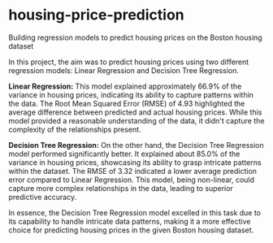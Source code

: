 # housing-price-prediction
Building regression models to predict housing prices on the Boston housing dataset

In this project, the aim was to predict housing prices using two different regression models: Linear Regression and Decision Tree Regression. 

**Linear Regression:** This model explained approximately 66.9% of the variance in housing prices, indicating its ability to capture patterns within the data. The Root Mean Squared Error (RMSE) of 4.93 highlighted the average difference between predicted and actual housing prices. While this model provided a reasonable understanding of the data, it didn't capture the complexity of the relationships present.

**Decision Tree Regression:** On the other hand, the Decision Tree Regression model performed significantly better. It explained about 85.0% of the variance in housing prices, showcasing its ability to grasp intricate patterns within the dataset. The RMSE of 3.32 indicated a lower average prediction error compared to Linear Regression. This model, being non-linear, could capture more complex relationships in the data, leading to superior predictive accuracy.

In essence, the Decision Tree Regression model excelled in this task due to its capability to handle intricate data patterns, making it a more effective choice for predicting housing prices in the given Boston housing dataset.
